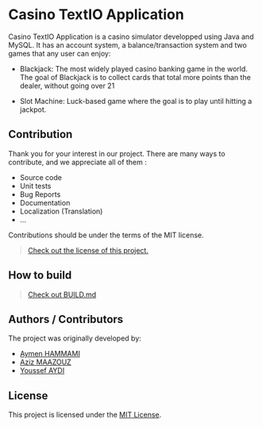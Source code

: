 # Casino TextIO Application

Casino TextIO Application is a casino simulator developped using Java and MySQL. It has an account system, a balance/transaction system and two games that any user can enjoy:

- Blackjack: The most widely played casino banking game in the world. The goal of Blackjack is to collect cards that total more points than the dealer, without going over 21

- Slot Machine: Luck-based game where the goal is to play until hitting a jackpot. 

## Contribution

Thank you for your interest in our project. There are many ways to contribute,
and we appreciate all of them :

- Source code
- Unit tests
- Bug Reports
- Documentation
- Localization (Translation)
- ...

Contributions should be under the terms of the MIT license.

> [Check out the license of this project.](LICENSE)

## How to build

> [Check out BUILD.md](BUILD.md)

## Authors / Contributors

The project was originally developed by:

- [Aymen HAMMAMI](https://github.com/aymendps)
- [Aziz MAAZOUZ](https://github.com/aziz-maazouz)
- [Youssef AYDI](https://github.com/youssef-aydi)

## License

This project is licensed under the [MIT License](LICENSE).
